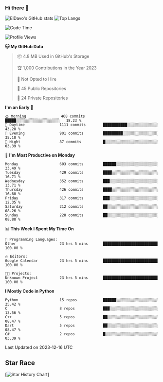 ### Hi there 👋
![ElDavo's GitHub stats](https://github-readme-stats.vercel.app/api?username=ElDavoo&show_icons=true&theme=chartreuse-dark)
![Top Langs](https://github-readme-stats.vercel.app/api/top-langs/?username=ElDavoo&theme=chartreuse-dark&layout=compact)

<!--START_SECTION:waka-->
![Code Time](http://img.shields.io/badge/Code%20Time-684%20hrs%2040%20mins-blue)

![Profile Views](http://img.shields.io/badge/Profile%20Views-8-blue)

**🐱 My GitHub Data** 

> 📦 4.8 MB Used in GitHub's Storage 
 > 
> 🏆 1,000 Contributions in the Year 2023
 > 
> 🚫 Not Opted to Hire
 > 
> 📜 45 Public Repositories 
 > 
> 🔑 24 Private Repositories 
 > 
**I'm an Early 🐤** 

```text
🌞 Morning                468 commits         █████░░░░░░░░░░░░░░░░░░░░   18.23 % 
🌆 Daytime                1111 commits        ███████████░░░░░░░░░░░░░░   43.28 % 
🌃 Evening                901 commits         █████████░░░░░░░░░░░░░░░░   35.10 % 
🌙 Night                  87 commits          █░░░░░░░░░░░░░░░░░░░░░░░░   03.39 % 
```
📅 **I'm Most Productive on Monday** 

```text
Monday                   603 commits         ██████░░░░░░░░░░░░░░░░░░░   23.49 % 
Tuesday                  429 commits         ████░░░░░░░░░░░░░░░░░░░░░   16.71 % 
Wednesday                352 commits         ███░░░░░░░░░░░░░░░░░░░░░░   13.71 % 
Thursday                 426 commits         ████░░░░░░░░░░░░░░░░░░░░░   16.60 % 
Friday                   317 commits         ███░░░░░░░░░░░░░░░░░░░░░░   12.35 % 
Saturday                 212 commits         ██░░░░░░░░░░░░░░░░░░░░░░░   08.26 % 
Sunday                   228 commits         ██░░░░░░░░░░░░░░░░░░░░░░░   08.88 % 
```


📊 **This Week I Spent My Time On** 

```text
💬 Programming Languages: 
Other                    23 hrs 5 mins       █████████████████████████   100.00 % 

🔥 Editors: 
Google Calendar          23 hrs 5 mins       █████████████████████████   100.00 % 

🐱‍💻 Projects: 
Unknown Project          23 hrs 5 mins       █████████████████████████   100.00 % 
```

**I Mostly Code in Python** 

```text
Python                   15 repos            ██████░░░░░░░░░░░░░░░░░░░   25.42 % 
C                        8 repos             ███░░░░░░░░░░░░░░░░░░░░░░   13.56 % 
C++                      5 repos             ██░░░░░░░░░░░░░░░░░░░░░░░   08.47 % 
Dart                     5 repos             ██░░░░░░░░░░░░░░░░░░░░░░░   08.47 % 
C#                       2 repos             █░░░░░░░░░░░░░░░░░░░░░░░░   03.39 % 
```




 Last Updated on 2023-12-16 UTC
<!--END_SECTION:waka-->

## Star Race

[![Star History Chart](https://api.star-history.com/svg?repos=ElDavoo/WhatsApp-Crypt14-Crypt15-Decrypter,ElDavoo/TuringOS,EliteAndroidApps/WhatsApp-Crypt12-Decrypter,KnugiHK/Whatsapp-Chat-Exporter&type=Date)]
